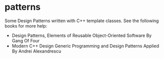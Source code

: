 patterns
========

Some Design Patterns written with C++ template classes. See the following books for more help:

* Design Patterns, Elements of Reusable Object-Oriented Software By Gang Of Four
* Modern C++ Design Generic Programming and Design Patterns Applied By Andrei Alexandrescu
